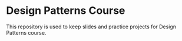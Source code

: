 Design Patterns Course
======================

This repository is used to keep slides and practice projects for Design Patterns course.
